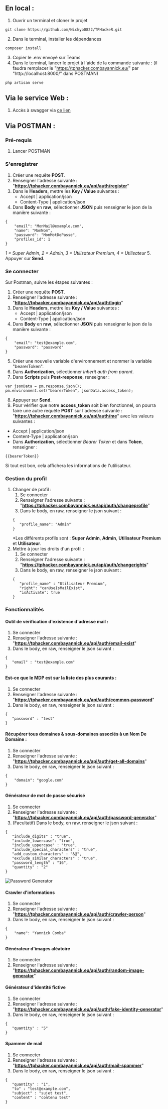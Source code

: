## En local :
1. Ouvrir un terminal et cloner le projet
```
git clone https://github.com/Nickyo0822/TPHackeR.git
```
2. Dans le terminal, installer les dépendances
```
composer install
```
3. Copier le .env envoyé sur Teams
4. Dans le terminal, lancer le projet à l'aide de la commande suivante : (il faudra remplacer le "https://tphacker.combayannick.eu/" par "http://localhost:8000/" dans POSTMAN)
```
php artisan serve
```

## Via le service Web :
1. Accès à swagger via [ce lien](https://tphacker.combayannick.eu/api/documentation)

## Via POSTMAN :

### Pré-requis
1. Lancer POSTMAN

### S'enregistrer
1. Créer une requête **POST**.
2. Renseigner l'adresse suivante : "**https://tphacker.combayannick.eu/api/auth/register**"
3. Dans le **Headers**, mettre les **Key / Value** suivantes :
   - Accept | application/json
   - Content-Type | application/json
4. Dans **Body** en **raw**, sélectionner **JSON** puis renseigner le json de la manière suivante :
```
{
    "email": "MonMail@example.com",
    "name": "MonNom",
    "password": "MonMotDePasse",
    "profiles_id": 1
}
```
*1 = Super Admin, 2 = Admin, 3 = Utilisateur Premium, 4 = Utilisateur*
5. Appuyer sur **Send**.

### Se connecter

Sur Postman, suivre les étapes suivantes :

1. Créer une requête **POST**.
2. Renseigner l'adresse suivante : "**https://tphacker.combayannick.eu/api/auth/login**"
3. Dans le **Headers**, mettre les **Key / Value** suivantes :
   - Accept | application/json
   - Content-Type | application/json
4. Dans **Body** en **raw**, sélectionner **JSON** puis renseigner le json de la manière suivante :
```
{
    "email": "test@example.com",
    "password": "password"
}
```
5. Créer une nouvelle variable d'environnement et nommer la variable "bearerToken".
6. Dans **Authorization**, sélectionner *Inherit auth from parent*.
7. Dans **Scripts** puis **Post-response**, renseigner :
```
var jsonData = pm.response.json();
pm.environment.set("bearerToken", jsonData.access_token);
```
8. Appuyer sur **Send**.
9.  Pour vérifier que notre **access_token** soit bien fonctionnel, on pourra faire une autre requête **POST** sur l'adresse suivante : "**https://tphacker.combayannick.eu/api/auth/me**" avec les valeurs suivantes :
   - Accept | application/json
   - Content-Type | application/json
   - Dans **Authorization**, sélectionner *Bearer Token* et dans **Token**, renseigner :
```
{{bearerToken}}
```

Si tout est bon, cela affichera les informations de l'utilisateur.

### Gestion du profil

1. Changer de profil : 
   1. Se connecter
   2. Renseigner l'adresse suivante : "**https://tphacker.combayannick.eu/api/auth/changeprofile**"
   3. Dans le body, en raw, renseigner le json suivant :
   ```
   {
      "profile_name": "Admin"
   }
   ```
   *Les différents profils sont : **Super Admin**, **Admin**, **Utilisateur Premium** et **Utilisateur**.
2. Mettre à jour les droits d'un profil : 
   1. Se connecter
   2. Renseigner l'adresse suivante : "**https://tphacker.combayannick.eu/api/auth/changerights**"
   3. Dans le body, en raw, renseigner le json suivant :
   ```
   {
      "profile_name" : "Utilisateur Premium",
      "right": "canUseIsMailExist",
      "isActivate": true
   }
   ```

### Fonctionnalités

#### Outil de vérification d'existence d'adresse mail :
1. Se connecter
2. Renseigner l'adresse suivante : "**https://tphacker.combayannick.eu/api/auth/email-exist**"
3. Dans le body, en raw, renseigner le json suivant :
```
{
   "email" : "test@example.com"
}
```

#### Est-ce que le MDP est sur la liste des plus courants :
1. Se connecter
2. Renseigner l'adresse suivante : "**https://tphacker.combayannick.eu/api/auth/common-password**"
3. Dans le body, en raw, renseigner le json suivant :
```
{
   "password" : "test"
}
```

#### Récupérer tous domaines & sous-domaines associés à un Nom De Domaine :
1. Se connecter
2. Renseigner l'adresse suivante : "**https://tphacker.combayannick.eu/api/auth/get-all-domains**"
3. Dans le body, en raw, renseigner le json suivant :
```
{
    "domain": "google.com"
}
```

#### Générateur de mot de passe sécurisé
1. Se connecter
2. Renseigner l'adresse suivante : "**https://tphacker.combayannick.eu/api/auth/password-generator**"
3. (Facultatif) Dans le body, en raw, renseigner le json suivant :
```
{
   "include_digits" : "true",
   "include_lowercase": "true",
   "include_uppercase" : "true",
   "include_special_characters" : "true",
   "add_custom_characters" : "&@",
   "exclude_similar_characters" : "true",
   "password_length" : "16",
   "quantity" : "2"
}
```
![Password Generator](httpss://raw.githubusercontent.com/Nickyo0822/TPHackeR/refs/heads/main/storage/images/password-generator.png)


#### Crawler d'informations
1. Se connecter
2. Renseigner l'adresse suivante : "**https://tphacker.combayannick.eu/api/auth/crawler-person**"
3. Dans le body, en raw, renseigner le json suivant :
```
{
    "name": "Yannick Comba"
}
```

#### Générateur d'images aléatoire
1. Se connecter
2. Renseigner l'adresse suivante : "**https://tphacker.combayannick.eu/api/auth/random-image-generator**"

#### Générateur d'identité fictive
1. Se connecter
2. Renseigner l'adresse suivante : "**https://tphacker.combayannick.eu/api/auth/fake-identity-generator**"
3. Dans le body, en raw, renseigner le json suivant :
```
{
   "quantity" : "5"
}
```

#### Spammer de mail
1. Se connecter
2. Renseigner l'adresse suivante : "**https://tphacker.combayannick.eu/api/auth/mail-spammer**"
3. Dans le body, en raw, renseigner le json suivant :
```
{
   "quantity" : "1",
   "to" : "test@example.com",
   "subject" : "sujet test",
   "content" : "contenu test"
}
```